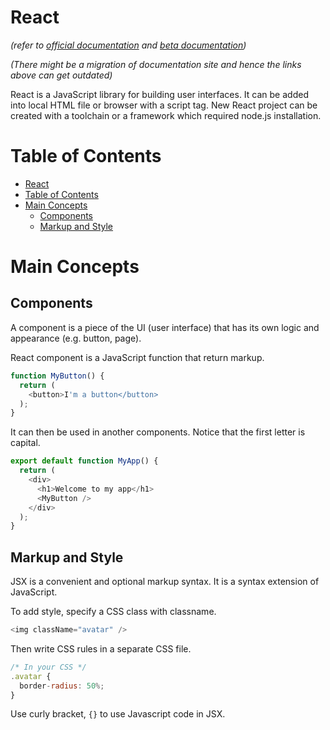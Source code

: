 # React
*(refer to [official documentation](https://reactjs.org/) and [beta documentation](https://beta.reactjs.org/))*

*(There might be a migration of documentation site and hence the links above can get outdated)*

React is a JavaScript library for building user interfaces. It can be added into local HTML file or browser with a script tag. New React project can be created with a toolchain or a framework which required node.js installation.


# Table of Contents
- [React](#react)
- [Table of Contents](#table-of-contents)
- [Main Concepts](#main-concepts)
  - [Components](#components)
  - [Markup and Style](#markup-and-style)


# Main Concepts
## Components
A component is a piece of the UI (user interface) that has its own logic and appearance (e.g. button, page).

React component is a JavaScript function that return markup.
``` javascript
function MyButton() {
  return (
    <button>I'm a button</button>
  );
}
```
It can then be used in another components. Notice that the first letter is capital.
``` javascript
export default function MyApp() {
  return (
    <div>
      <h1>Welcome to my app</h1>
      <MyButton />
    </div>
  );
}
```

## Markup and Style
JSX is a convenient and optional markup syntax. It is a syntax extension of JavaScript.

To add style, specify a CSS class with classname.
``` javascript
<img className="avatar" />
```

Then write CSS rules in a separate CSS file.
``` javascript
/* In your CSS */
.avatar {
  border-radius: 50%;
}
```

Use curly bracket, `{}` to use Javascript code in JSX.
